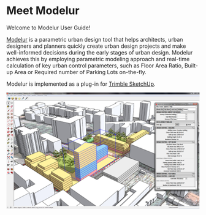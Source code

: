 Meet Modelur
============

Welcome to Modelur User Guide!

[Modelur](https://modelur.eu) is a parametric urban design tool that helps architects, urban designers and planners quickly create urban design projects and make well-informed decisions during the early stages of urban design. Modelur achieves this by employing parametric modeling approach and real-time calculation of key urban control parameters, such as Floor Area Ratio, Built-up Area or Required number of Parking Lots on-the-fly.

Modelur is implemented as a plug-in for [Trimble SketchUp](http://www.sketchup.com).

![Modelur screenshot](img/modelur.png)